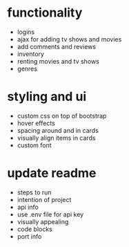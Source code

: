 # functionality

- logins
- ajax for adding tv shows and movies
- add comments and reviews
- inventory
- renting movies and tv shows
- genres

# styling and ui

- custom css on top of bootstrap
- hover effects
- spacing around and in cards
- visually align items in cards
- custom font


# update readme

- steps to run
- intention of project
- api info
- use .env file for api key
- visually appealing
- code blocks
- port info
